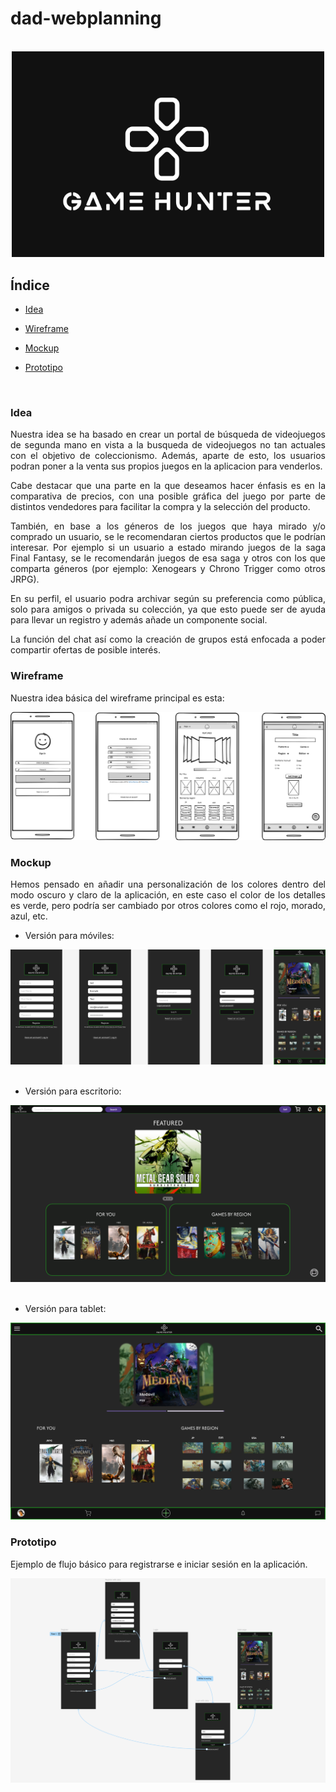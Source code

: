 <div align=justify>

# dad-webplanning

</br>

<div align=center>
    <img src="./img/logo-dark.PNG" width="500" height="auto" alt="logo dark version"/>
</div>

## Índice

- [Idea](#idea)

- [Wireframe](#wireframe)

- [Mockup](#mockup)

- [Prototipo](#prototipo)

</br>

###  Idea <a name="idea"></a>

Nuestra idea se ha basado en crear un portal de búsqueda de videojuegos de segunda mano en vista a la busqueda de videojuegos no tan actuales con el objetivo de coleccionismo. Además, aparte de esto, los usuarios podran poner a la venta sus propios juegos en la aplicacion para venderlos.

Cabe destacar que una parte en la que deseamos hacer énfasis es en la comparativa de precios, con una posible gráfica del juego por parte de distintos vendedores para facilitar la compra y la selección del producto.

También, en base a los géneros de los juegos que haya mirado y/o comprado un usuario, se le recomendaran ciertos productos que le podrían interesar. Por ejemplo si un usuario a estado mirando juegos de la saga Final Fantasy, se le recomendarán juegos de esa saga y otros con los que comparta géneros (por ejemplo: Xenogears y Chrono Trigger como otros JRPG).

En su perfil, el usuario podra archivar según su preferencia como pública, solo para amigos o privada su colección, ya que esto puede ser de ayuda para llevar un registro y además añade un componente social.

La función del chat así como la creación de grupos está enfocada a poder compartir ofertas de posible interés.

### Wireframe <a name="wireframe"></a>

Nuestra idea básica del wireframe principal es esta:

<div align=center>
    <img src="./img/wireframe-example.png" alt="wireframe"/>
</div>

### Mockup <a name="mockup"></a>

Hemos pensado en añadir una personalización de los colores dentro del modo oscuro y claro de la aplicación, en este caso el color de los detalles es verde, pero podría ser cambiado por otros colores como el rojo, morado, azul, etc.

- Versión para móviles:

<div align=center>
    <img src="./img/mockup-mobile.png" alt="mobile"/>
</div>
<br>

- Versión para escritorio:
<div align=center>
    <img src="./img/mockup-desktop.png" alt="desktop"/>
</div>
<br>

- Versión para tablet:
<div align=center>
    <img src="./img/mockup-tablet.png" alt="tablet"/>
</div>

### Prototipo <a name="prototipo"></a>

Ejemplo de flujo básico para registrarse e iniciar sesión en la aplicación.
<div align=center><img src="./img/prototype-flow.png" alt="prototype flow"/></div>


</div>